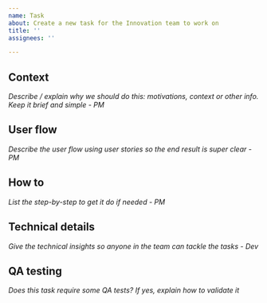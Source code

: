 ```yaml
---
name: Task
about: Create a new task for the Innovation team to work on
title: ''
assignees: ''

---
```


## Context

*Describe / explain why we should do this: motivations, context or other info. Keep it brief and simple - PM*

## User flow

*Describe the user flow using user stories so the end result is super clear - PM*

## How to

*List the step-by-step to get it do if needed - PM*

## Technical details

*Give the technical insights so anyone in the team can tackle the tasks - Dev*

## QA testing

*Does this task require some QA tests?*
*If yes, explain how to validate it*
